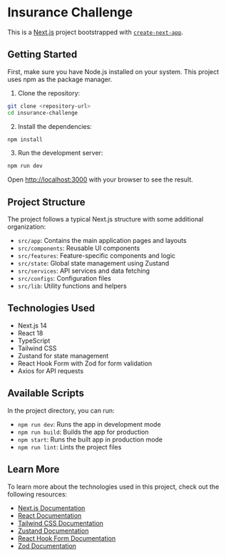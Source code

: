 # Insurance Challenge

This is a [Next.js](https://nextjs.org) project bootstrapped with [`create-next-app`](https://nextjs.org/docs/app/api-reference/cli/create-next-app).

## Getting Started

First, make sure you have Node.js installed on your system. This project uses npm as the package manager.

1. Clone the repository:

```bash
git clone <repository-url>
cd insurance-challenge
```

2. Install the dependencies:

```bash
npm install
```

3. Run the development server:

```bash
npm run dev
```

Open [http://localhost:3000](http://localhost:3000) with your browser to see the result.

## Project Structure

The project follows a typical Next.js structure with some additional organization:

- `src/app`: Contains the main application pages and layouts
- `src/components`: Reusable UI components
- `src/features`: Feature-specific components and logic
- `src/state`: Global state management using Zustand
- `src/services`: API services and data fetching
- `src/configs`: Configuration files
- `src/lib`: Utility functions and helpers

## Technologies Used

- Next.js 14
- React 18
- TypeScript
- Tailwind CSS
- Zustand for state management
- React Hook Form with Zod for form validation
- Axios for API requests

## Available Scripts

In the project directory, you can run:

- `npm run dev`: Runs the app in development mode
- `npm run build`: Builds the app for production
- `npm start`: Runs the built app in production mode
- `npm run lint`: Lints the project files

## Learn More

To learn more about the technologies used in this project, check out the following resources:

- [Next.js Documentation](https://nextjs.org/docs)
- [React Documentation](https://reactjs.org/docs/getting-started.html)
- [Tailwind CSS Documentation](https://tailwindcss.com/docs)
- [Zustand Documentation](https://github.com/pmndrs/zustand)
- [React Hook Form Documentation](https://react-hook-form.com/get-started)
- [Zod Documentation](https://zod.dev/)
